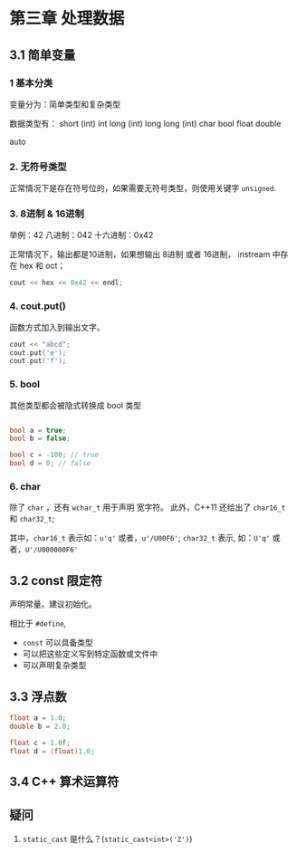 # 第三章 处理数据

## 3.1 简单变量

### 1 基本分类
变量分为：简单类型和复杂类型

数据类型有：
short (int)
int
long (int)
long long (int)
char
bool
float
double

auto

### 2. 无符号类型
正常情况下是存在符号位的，如果需要无符号类型，则使用关键字 `unsigned`.

### 3. 8进制 & 16进制
举例：42
八进制：042
十六进制：0x42

正常情况下，输出都是10进制，如果想输出 8进制 或者 16进制， instream 中存在 hex 和 oct；
```c
cout << hex << 0x42 << endl;
```

### 4. cout.put()
函数方式加入到输出文字。

```c++
cout << "abcd";
cout.put('e');
cout.put('f');
```

### 5. bool

其他类型都会被隐式转换成 bool 类型

```c++

bool a = true;
bool b = false;

bool c = -100; // true
bool d = 0; // false

```

### 6. char
除了 `char` ，还有 `wchar_t` 用于声明 宽字符。
此外，C++11 还给出了 `char16_t` 和 `char32_t`;

其中，`char16_t` 表示如：`u'q'` 或者，`u'/U00F6'`;
`char32_t` 表示, 如：`U'q'` 或者，`U'/U000000F6'`

## 3.2 const 限定符
声明常量。建议初始化。

相比于 `#define`, 
- `const` 可以具备类型
- 可以把这些定义写到特定函数或文件中
- 可以声明复杂类型

## 3.3 浮点数
```c++
float a = 1.0;
double b = 2.0;

float c = 1.0f;
float d = (float)1.0;
```

## 3.4 C++ 算术运算符


## 疑问

1. `static_cast` 是什么？(`static_cast<int>('Z')`)
